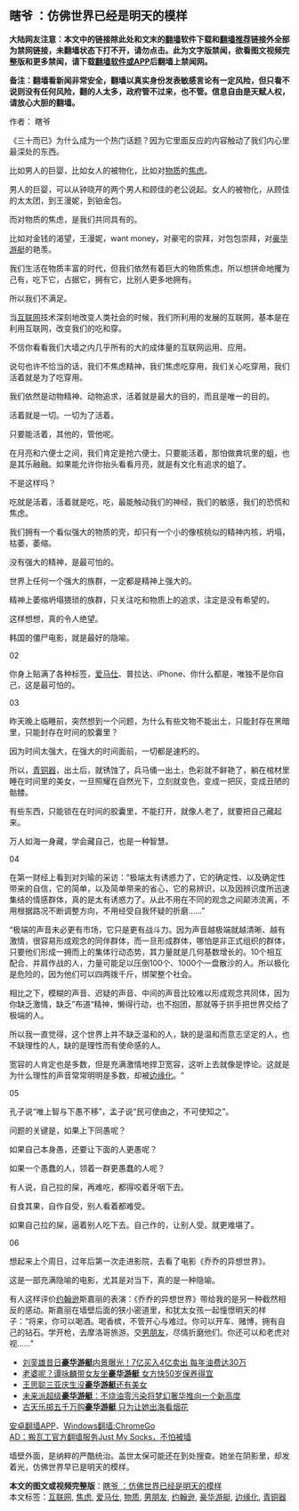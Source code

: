  <h2>瞎爷 ：仿佛世界已经是明天的模样</h2> <p class="notice"><b>大陆网友注意：本文中的链接除此处和文末的<a href="https://github.com/bannedbook/fanqiang" >翻墙</a>软件下载和<a href="https://github.com/killgcd/justmysocks/blob/master/README.md">翻墙推荐</a>链接外全部为禁网链接，未翻墙状态下打不开，请勿点击。此为文字版禁闻，欲看图文视频完整版和更多禁闻，请下载<a href="https://github.com/bannedbook/fanqiang">翻墙软件或APP</a>后翻墙上禁闻网。</p><p>备注：翻墙看新闻非常安全，翻墙以真实身份发表敏感言论有一定风险，但只看不说则没有任何风险，翻的人太多，政府管不过来，也不管。信息自由是天赋人权，请放心大胆的翻墙。</b></p>  <div class="entry"> <p>作者： 瞎爷</p> <p id="conimg"></p> <p>《三十而已》为什么成为一个热门话题？因为它里面反应的内容触动了我们内心里最深处的东西。</p> <p>比如男人的巨婴，比如女人的被物化，比如对<a href="https://www.bannedbook.org/bnews/tag/%E7%89%A9%E8%B4%A8/" class="st_tag internal_tag" rel="tag" title="标签 物质 下的日志">物质</a>的<a href="https://www.bannedbook.org/bnews/tag/%E7%84%A6%E8%99%91/" class="st_tag internal_tag" rel="tag" title="标签 焦虑 下的日志">焦虑</a>。</p> <p>男人的巨婴，可以从钟晓芹的两个男人和顾佳的老公说起。女人的被物化，从顾佳的太太团，到王漫妮，到铂金包。</p> <p>而对物质的焦虑，是我们共同具有的。</p> <p>比如对金钱的渴望，王漫妮，want money，对豪宅的崇拜，对包包崇拜，对<a href="https://www.bannedbook.org/bnews/tag/%E8%B1%AA%E5%8D%8E%E6%B8%B8%E8%89%87/" class="st_tag internal_tag" rel="tag" title="标签 豪华游艇 下的日志">豪华游艇</a>的艳羡。</p> <p>我们生活在物质丰富的时代，但我们依然有着巨大的物质焦虑，所以想拼命地攫为己有，吃下它，占据它，拥有它，比别人更多地拥有。</p> <p>所以我们不满足。</p> <p>当<a href="https://www.bannedbook.org/bnews/tag/%e4%ba%92%e8%81%94%e7%bd%91/" class="st_tag internal_tag" rel="tag" title="标签 互联网 下的日志">互联网</a>技术深刻地改变人类社会的时候，我们所利用的发展的互联网，基本是在利用互联网，改变我们的吃和穿。</p> <p>不信你看看我们大墙之内几乎所有的大的成体量的互联网运用、应用。</p> <p>说句也许不恰当的话，我们不焦虑精神，我们焦虑吃穿用，我们关心吃穿用，我们活着就是为了吃穿用。</p>  <p>我们依然是动物精神、动物追求，活着就是最大的目的，而且是唯一的目的。</p> <p>活着就是一切。一切为了活着。</p> <p>只要能活着，其他的，管他呢。</p> <p>在月亮和六便士之间，我们肯定是抢六便士。只要能活着，那怕做粪坑里的蛆，也是其乐融融。如果能允许你抬头看看月亮，就是有文化有追求的蛆了。</p> <p>不是这样吗？</p> <p>吃就是活着，活着就是吃，吃，最能触动我们的神经，我们的敏感，我们的恐慌和焦虑。</p> <p>我们拥有一个看似强大的物质的壳，却只有一个小的像核桃似的精神内核，坍塌，枯萎，萎缩。</p> <p>没有强大的精神，是最可怕的。</p> <p>世界上任何一个强大的族群，一定都是精神上强大的。</p> <p>精神上萎缩坍塌猥琐的族群，只关注吃和物质上的追求，注定是没有希望的。</p> <p>这样想想，真的令人绝望。</p> <p>韩国的僵尸电影，就是最好的隐喻。</p>  <p>02</p> <p>你身上贴满了各种标签，<a href="https://www.bannedbook.org/bnews/tag/%E7%88%B1%E9%A9%AC%E4%BB%95/" class="st_tag internal_tag" rel="tag" title="标签 爱马仕 下的日志">爱马仕</a>、普拉达、iPhone、你什么都是，唯独不是你自己，这是最可怕的。</p> <p>03</p> <p>昨天晚上临睡前，突然想到一个问题，为什么有些文物不能出土，只能封存在黑暗里，只能封存在时间的胶囊里？</p> <p>因为时间太强大，在强大的时间面前，一切都是速朽的。</p> <p>所以，<a href="https://www.bannedbook.org/bnews/tag/%E9%9D%92%E9%93%9C%E5%99%A8/" class="st_tag internal_tag" rel="tag" title="标签 青铜器 下的日志">青铜器</a>，出土后，就锈蚀了，兵马俑一出土，色彩就不鲜艳了，躺在棺材里睡在时间里的美女，一旦照耀在自然光下，立刻就变色，变成一把灰，变成丑陋的骷髅。</p> <p>有些东西，只能锁在在时间的胶囊里，不能打开，就像人老了，就要把自己藏起来。</p> <p>万人如海一身藏，学会藏自己，也是一种智慧。</p> <p>04</p> <p>在第一财经上看到对刘瑜的采访：‌‌“极端太有诱惑力了，它的确定性、以及确定性带来的自信，它的简单，以及简单带来的省心，它的易辨识，以及因辨识度所迅速集结的情感群体，真的是太有诱惑力了。从此不用在不同的观念之间颠沛流离，不用根据路况不断调整方向，不用经受自我怀疑的折磨……‌‌”</p> <p>‌‌“极端的声音未必更有市场，它只是更有战斗力。因为声音越极端就越清晰、越有激情，很容易形成观念的同伴群体，而一旦形成群体，哪怕是非正式组织的群体，只要他们形成一拥而上的集体行动态势，其力量就是几何基数增长的。10个相互配合、并肩作战的人，力量可能足以压倒100个、1000个一盘散沙的人。所以极化是危险的，因为他们可以四两拨千斤，绑架整个社会。</p> <p>相比之下，模糊的声音、迟疑的声音、中间的声音比较难以形成观念共同体，因为你缺乏激情，缺乏‌‌”布道‌‌“精神，懒得行动，也不抱团，那就等于拱手把世界交给了极端的人。</p>  <p>所以我一直觉得，这个世界上并不缺乏温和的人，缺的是温和而意志坚定的人，也不缺理性的人，缺的是理性而有使命感的人。</p> <p>宽容的人肯定也是多数，但是充满激情地捍卫宽容，这听上去就像是悖论。这就是为什么理性的声音常常明明是多数，却被<a href="https://www.bannedbook.org/bnews/tag/%E8%BE%B9%E7%BC%98%E5%8C%96/" class="st_tag internal_tag" rel="tag" title="标签 边缘化 下的日志">边缘化</a>。‌‌”</p> <p>05</p> <p>孔子说‌‌“唯上智与下愚不移‌‌”，孟子说‌‌“民可使由之，不可使知之‌‌”。</p> <p>问题的关键是，如果上下同愚呢？</p> <p>如果自己本身愚，还要让下面的人更愚呢？</p> <p>如果一个愚蠢的人，领着一群更愚蠢的人呢？</p> <p>有人说，自己拉的屎，再难吃，都得咬着牙咽下去。</p> <p>自食其果，自作自受，别人看着都难受。</p> <p>如果自己拉的屎，逼着别人吃下去。自己作的，让别人受。就更难堪了。</p> <p>06</p> <p>想起来上个周日，过年后第一次走进影院，去看了电影《乔乔的异想世界》。</p>  <p>这是一部充满隐喻的电影，尤其是对当下，真的是一种隐喻。</p> <p>有人这样评价<a href="https://www.bannedbook.org/bnews/tag/%e7%ba%a6%e7%bf%b0%e9%80%8a/" class="st_tag internal_tag" rel="tag" title="标签 约翰逊 下的日志">约翰逊</a>斯嘉丽的表演：《乔乔的异想世界》带给我的是另一种截然相反的感动。斯嘉丽在墙壁后面的狭小密道里，和犹太女孩一起憧憬明天的样子：‌‌“将来，你可以喝酒。喝香槟，不管开心与难过。你可以开车、赌博，拥有自己的钻石。学开枪，去摩洛哥旅游。交<a href="https://www.bannedbook.org/bnews/tag/%E7%94%B7%E6%9C%8B%E5%8F%8B/" class="st_tag internal_tag" rel="tag" title="标签 男朋友 下的日志">男朋友</a>，尽情折磨他们。你还可以和老虎对视……‌‌”</p> <ul class='op-related-articles' title='相关阅读'> <li><a href='https://www.bannedbook.org/bnews/yule/20200617/1345931.html' target='_blank'>刘銮雄昔日<b>豪华游艇</b>内景曝光！7亿买入4亿卖出 每年油费达30万</a></li> <li><a href='https://www.bannedbook.org/bnews/yule/20200122/1262799.html' target='_blank'>老婆呢？谭咏麟带女友坐<b>豪华游艇</b> 女方快50岁保养得宜</a></li> <li><a href='https://www.bannedbook.org/bnews/baitai/20200105/1253849.html' target='_blank'>王思聪三亚庆生没<b>豪华游艇</b>还有美女</a></li> <li><a href='https://www.bannedbook.org/bnews/cnnews/20190927/1198278.html' target='_blank'>未来派超级<b>豪华游艇</b>：不烧油零污染将梦幻奢华推向一个新高度</a></li> <li><a href='https://www.bannedbook.org/bnews/yule/20190615/1143639.html' target='_blank'>古天乐掷五千万购<b>豪华游艇</b> 只为让她出海看烟花</a></li> </ul> <div class="texttj"> <a href="https://github.com/bannedbook/fanqiang/wiki/%E7%A6%81%E9%97%BB%E7%BD%91%E5%AE%89%E5%8D%93%E7%BF%BB%E5%A2%99%E6%96%B0%E9%97%BBAPP" target="_blank">安卓翻墙APP</a>、<a href="https://github.com/bannedbook/fanqiang/wiki/Chrome%E4%B8%80%E9%94%AE%E7%BF%BB%E5%A2%99%E5%8C%85" target="_blank">Windows翻墙:ChromeGo</a><br/> <a href="https://github.com/killgcd/justmysocks/blob/master/README.md" target="_blank">AD：搬瓦工官方翻墙服务Just My Socks，不怕被墙</a> </div><p>墙壁外面，是纳粹的严酷统治。盖世太保可能还在到处搜查。她坐在阴影里，却发着光，仿佛世界早已是明天的模样。</p><a name='sharetosocial'></a>         <div><b>本文的图文或视频完整版</b>：<a href='https://www.bannedbook.org/bnews/comments/20200821/1383398.html'>瞎爷 ：仿佛世界已经是明天的模样</a></div>  </div><!--END ENTRY--> <div class="postfooter"> <div>本文标签：<a href="https://www.bannedbook.org/bnews/tag/%e4%ba%92%e8%81%94%e7%bd%91/" rel="tag">互联网</a>, <a href="https://www.bannedbook.org/bnews/tag/%E7%84%A6%E8%99%91/" rel="tag">焦虑</a>, <a href="https://www.bannedbook.org/bnews/tag/%E7%88%B1%E9%A9%AC%E4%BB%95/" rel="tag">爱马仕</a>, <a href="https://www.bannedbook.org/bnews/tag/%E7%89%A9%E8%B4%A8/" rel="tag">物质</a>, <a href="https://www.bannedbook.org/bnews/tag/%E7%94%B7%E6%9C%8B%E5%8F%8B/" rel="tag">男朋友</a>, <a href="https://www.bannedbook.org/bnews/tag/%e7%ba%a6%e7%bf%b0%e9%80%8a/" rel="tag">约翰逊</a>, <a href="https://www.bannedbook.org/bnews/tag/%E8%B1%AA%E5%8D%8E%E6%B8%B8%E8%89%87/" rel="tag">豪华游艇</a>, <a href="https://www.bannedbook.org/bnews/tag/%E8%BE%B9%E7%BC%98%E5%8C%96/" rel="tag">边缘化</a>, <a href="https://www.bannedbook.org/bnews/tag/%E9%9D%92%E9%93%9C%E5%99%A8/" rel="tag">青铜器</a></div>  </div><!--END POSTFOOTER--> 